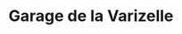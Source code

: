 ---
title: "Garage de la Varizelle"
url: /saint-chamond/garage-de-la-varizelle/
shop: Autowerkstatt
---